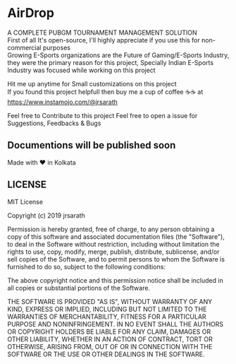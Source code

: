 # AirDrop
A COMPLETE PUBGM TOURNAMENT MANAGEMENT SOLUTION<br>
First of all It's open-source, I'll highly appreciate if you use this for non-commercial purposes<br>
Growing E-Sports organizations are the Future of Gaming/E-Sports Industry, <br>
they were the primary reason for this project, Specially Indian E-Sports Industry was focused while working on this project

Hit me up anytime for Small customizations on this project<br>
If you found this project helpfull then buy me a cup of coffee :coffee::coffee: at https://www.instamojo.com/@jrsarath

Feel free to Contribute to this project
Feel free to open a issue for Suggestions, Feedbacks & Bugs
## Documentions will be published soon
Made with :heart: in Kolkata

## LICENSE
MIT License

Copyright (c) 2019 jrsarath

Permission is hereby granted, free of charge, to any person obtaining a copy of this software and associated documentation files (the "Software"), to deal in the Software without restriction, including without limitation the rights to use, copy, modify, merge, publish, distribute, sublicense, and/or sell copies of the Software, and to permit persons to whom the Software is furnished to do so, subject to the following conditions:

The above copyright notice and this permission notice shall be included in all copies or substantial portions of the Software.

THE SOFTWARE IS PROVIDED "AS IS", WITHOUT WARRANTY OF ANY KIND, EXPRESS OR IMPLIED, INCLUDING BUT NOT LIMITED TO THE WARRANTIES OF MERCHANTABILITY, FITNESS FOR A PARTICULAR PURPOSE AND NONINFRINGEMENT. IN NO EVENT SHALL THE AUTHORS OR COPYRIGHT HOLDERS BE LIABLE FOR ANY CLAIM, DAMAGES OR OTHER LIABILITY, WHETHER IN AN ACTION OF CONTRACT, TORT OR OTHERWISE, ARISING FROM, OUT OF OR IN CONNECTION WITH THE SOFTWARE OR THE USE OR OTHER DEALINGS IN THE SOFTWARE.
